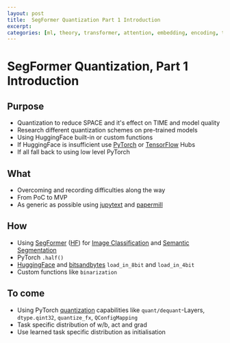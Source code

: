```yaml
---
layout: post
title:  SegFormer Quantization Part 1 Introduction
excerpt: 
categories: [ml, theory, transformer, attention, embedding, encoding, tensor, quantization]
---
```


# SegFormer Quantization, Part 1 Introduction

## Purpose

- Quantization to reduce SPACE and it's effect on TIME and model quality
- Research different quantization schemes on pre-trained models
- Using HuggingFace built-in or custom functions
- If HuggingFace is insufficient use [PyTorch](https://pytorch.org/hub) or [TensorFlow](https://tfhub.dev) Hubs
- If all fall back to using low level PyTorch

## What

- Overcoming and recording difficulties along the way
- From PoC to MVP
- As generic as possible using [jupytext](https://github.com/mwouts/jupytext/) and [papermill](https://github.com/nteract/papermill)

## How

- Using [SegFormer](https://github.com/NVlabs/SegFormer) ([HF](https://huggingface.co/docs/transformers/model_doc/segformer)) for [Image Classification](https://huggingface.co/docs/transformers/v4.30.0/en/model_doc/segformer#transformers.SegformerForImageClassification) and [Semantic Segmentation](https://huggingface.co/docs/transformers/v4.30.0/en/model_doc/segformer#transformers.SegformerForSemanticSegmentation)
- PyTorch `.half()`
- [HuggingFace](https://huggingface.co/docs/transformers/main/main_classes/quantization) and [bitsandbytes](https://github.com/TimDettmers/bitsandbytes) `load_in_8bit` and `load_in_4bit`
- Custom functions like `binarization`

## To come

- Using PyTorch [quantization](https://pytorch.org/docs/stable/quantization) capabilities like `quant/dequant`-Layers, `dtype.qint32`, `quantize_fx`, `QConfigMapping`
- Task specific distribution of w/b, act and grad
- Use learned task specific distribution as initialisation
